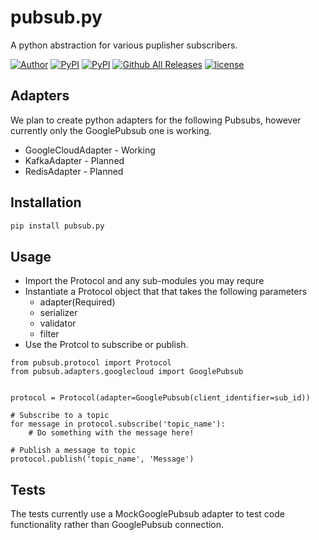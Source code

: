 # pubsub.py

A python abstraction for various puplisher subscribers.

[![Author](http://img.shields.io/badge/author-@superbalist-blue.svg?style=flat-square)](https://twitter.com/superbalist)
[![PyPI](https://img.shields.io/pypi/v/nine.svg?style=flat-square)](https://pypi.python.org/pypi/pubsub.py)
[![PyPI](https://img.shields.io/pypi/pyversions/Django.svg?style=flat-square)](https://pypi.python.org/pypi/pubsub.py)
[![Github All Releases](https://img.shields.io/github/downloads/atom/atom/total.svg?style=flat-square)](https://github.com/Superbalist/pubsub.py)
[![license](https://img.shields.io/github/license/mashape/apistatus.svg?style=flat-square)](https://github.com/Superbalist/pubsub.py)

## Adapters

We plan to create python adapters for the following Pubsubs, however currently only the GooglePubsub one is working.
* GoogleCloudAdapter - Working
* KafkaAdapter - Planned
* RedisAdapter - Planned

## Installation

```bash
pip install pubsub.py
```

## Usage

* Import the Protocol and any sub-modules you may requre
* Instantiate a Protocol object that that takes the following parameters
  * adapter(Required)
  * serializer
  * validator
  * filter
* Use the Protcol to subscribe or publish.

```
from pubsub.protocol import Protocol
from pubsub.adapters.googlecloud import GooglePubsub


protocol = Protocol(adapter=GooglePubsub(client_identifier=sub_id))

# Subscribe to a topic
for message in protocol.subscribe('topic_name'):
    # Do something with the message here!

# Publish a message to topic
protocol.publish('topic_name', 'Message')
```

## Tests

The tests currently use a MockGooglePubsub adapter to test code functionality rather than GooglePubsub connection.